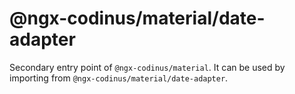 # @ngx-codinus/material/date-adapter

Secondary entry point of `@ngx-codinus/material`. It can be used by importing from `@ngx-codinus/material/date-adapter`.

